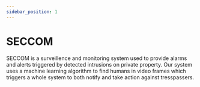 ```yaml
---
sidebar_position: 1
---
```


# SECCOM

SECCOM is a surveillence and monitoring system used to provide alarms and alerts triggered by detected intrusions on private property. Our system uses a machine learning algorithm to find humans in video frames which triggers a whole system to both notify and take action against tresspassers. 